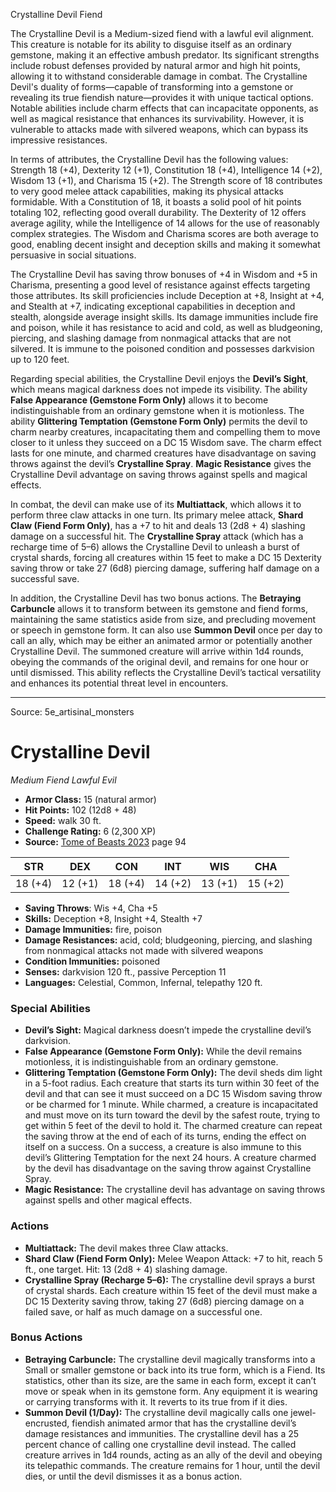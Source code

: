 <MonsterName/>Crystalline Devil</MonsterName>
<CreatureType/>Fiend</CreatureType>

<summary>The Crystalline Devil is a Medium-sized fiend with a lawful evil alignment. This creature is notable for its ability to disguise itself as an ordinary gemstone, making it an effective ambush predator. Its significant strengths include robust defenses provided by natural armor and high hit points, allowing it to withstand considerable damage in combat. The Crystalline Devil's duality of forms—capable of transforming into a gemstone or revealing its true fiendish nature—provides it with unique tactical options. Notable abilities include charm effects that can incapacitate opponents, as well as magical resistance that enhances its survivability. However, it is vulnerable to attacks made with silvered weapons, which can bypass its impressive resistances.</summary>

<detail>

In terms of attributes, the Crystalline Devil has the following values: Strength 18 (+4), Dexterity 12 (+1), Constitution 18 (+4), Intelligence 14 (+2), Wisdom 13 (+1), and Charisma 15 (+2). The Strength score of 18 contributes to very good melee attack capabilities, making its physical attacks formidable. With a Constitution of 18, it boasts a solid pool of hit points totaling 102, reflecting good overall durability. The Dexterity of 12 offers average agility, while the Intelligence of 14 allows for the use of reasonably complex strategies. The Wisdom and Charisma scores are both average to good, enabling decent insight and deception skills and making it somewhat persuasive in social situations.

The Crystalline Devil has saving throw bonuses of +4 in Wisdom and +5 in Charisma, presenting a good level of resistance against effects targeting those attributes. Its skill proficiencies include Deception at +8, Insight at +4, and Stealth at +7, indicating exceptional capabilities in deception and stealth, alongside average insight skills. Its damage immunities include fire and poison, while it has resistance to acid and cold, as well as bludgeoning, piercing, and slashing damage from nonmagical attacks that are not silvered. It is immune to the poisoned condition and possesses darkvision up to 120 feet.

Regarding special abilities, the Crystalline Devil enjoys the **Devil’s Sight**, which means magical darkness does not impede its visibility. The ability **False Appearance (Gemstone Form Only)** allows it to become indistinguishable from an ordinary gemstone when it is motionless. The ability **Glittering Temptation (Gemstone Form Only)** permits the devil to charm nearby creatures, incapacitating them and compelling them to move closer to it unless they succeed on a DC 15 Wisdom save. The charm effect lasts for one minute, and charmed creatures have disadvantage on saving throws against the devil’s **Crystalline Spray**. **Magic Resistance** gives the Crystalline Devil advantage on saving throws against spells and magical effects.

In combat, the devil can make use of its **Multiattack**, which allows it to perform three claw attacks in one turn. Its primary melee attack, **Shard Claw (Fiend Form Only)**, has a +7 to hit and deals 13 (2d8 + 4) slashing damage on a successful hit. The **Crystalline Spray** attack (which has a recharge time of 5–6) allows the Crystalline Devil to unleash a burst of crystal shards, forcing all creatures within 15 feet to make a DC 15 Dexterity saving throw or take 27 (6d8) piercing damage, suffering half damage on a successful save.

In addition, the Crystalline Devil has two bonus actions. The **Betraying Carbuncle** allows it to transform between its gemstone and fiend forms, maintaining the same statistics aside from size, and precluding movement or speech in gemstone form. It can also use **Summon Devil** once per day to call an ally, which may be either an animated armor or potentially another Crystalline Devil. The summoned creature will arrive within 1d4 rounds, obeying the commands of the original devil, and remains for one hour or until dismissed. This ability reflects the Crystalline Devil’s tactical versatility and enhances its potential threat level in encounters.</detail>



---

Source: 5e_artisinal_monsters

# Crystalline Devil

*Medium* *Fiend* *Lawful Evil*

- **Armor Class:** 15 (natural armor)
- **Hit Points:** 102 (12d8 + 48)
- **Speed:** walk 30 ft.
- **Challenge Rating:** 6 (2,300 XP)
- **Source:** [Tome of Beasts 2023](https://koboldpress.com/kpstore/product/tome-of-beasts-1-2023-edition/) page 94

| STR | DEX | CON | INT | WIS | CHA |
| --- | --- | --- | --- | --- | --- |
| 18 (+4) | 12 (+1) | 18 (+4) | 14 (+2) | 13 (+1) | 15 (+2) |

- **Saving Throws**: Wis +4, Cha +5
- **Skills:** Deception +8, Insight +4, Stealth +7
- **Damage Immunities:** fire, poison
- **Damage Resistances:** acid, cold; bludgeoning, piercing, and slashing from nonmagical attacks not made with silvered weapons
- **Condition Immunities:** poisoned
- **Senses:** darkvision 120 ft., passive Perception 11
- **Languages:** Celestial, Common, Infernal, telepathy 120 ft.

### Special Abilities

- **Devil’s Sight:** Magical darkness doesn’t impede the crystalline devil’s darkvision.
- **False Appearance (Gemstone Form Only):** While the devil remains motionless, it is indistinguishable from an ordinary gemstone.
- **Glittering Temptation (Gemstone Form Only):** The devil sheds dim light in a 5-foot radius. Each creature that starts its turn within 30 feet of the devil and that can see it must succeed on a DC 15 Wisdom saving throw or be charmed for 1 minute. While charmed, a creature is incapacitated and must move on its turn toward the devil by the safest route, trying to get within 5 feet of the devil to hold it. The charmed creature can repeat the saving throw at the end of each of its turns, ending the effect on itself on a success. On a success, a creature is also immune to this devil’s Glittering Temptation for the next 24 hours. A creature charmed by the devil has disadvantage on the saving throw against Crystalline Spray.
- **Magic Resistance:** The crystalline devil has advantage on saving throws against spells and other magical effects.

### Actions

- **Multiattack:** The devil makes three Claw attacks.
- **Shard Claw (Fiend Form Only):** Melee Weapon Attack: +7 to hit, reach 5 ft., one target. Hit: 13 (2d8 + 4) slashing damage.
- **Crystalline Spray (Recharge 5–6):** The crystalline devil sprays a burst of crystal shards. Each creature within 15 feet of the devil must make a DC 15 Dexterity saving throw, taking 27 (6d8) piercing damage on a failed save, or half as much damage on a successful one.

### Bonus Actions

- **Betraying Carbuncle:** The crystalline devil magically transforms into a Small or smaller gemstone or back into its true form, which is a Fiend. Its statistics, other than its size, are the same in each form, except it can’t move or speak when in its gemstone form. Any equipment it is wearing or carrying transforms with it. It reverts to its true from if it dies.
- **Summon Devil (1/Day):** The crystalline devil magically calls one jewel-encrusted, fiendish animated armor that has the crystalline devil’s damage resistances and immunities. The crystalline devil has a 25 percent chance of calling one crystalline devil instead. The called creature arrives in 1d4 rounds, acting as an ally of the devil and obeying its telepathic commands. The creature remains for 1 hour, until the devil dies, or until the devil dismisses it as a bonus action.


